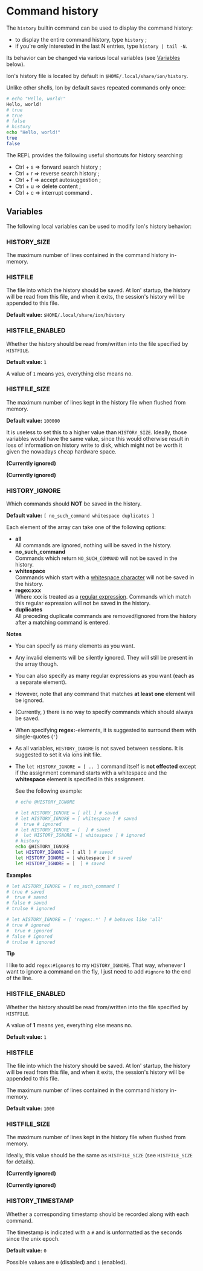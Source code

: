 # Command history

The `history` builtin command can be used to display the command history:
- to display the entire command history, type `history` ;
- if you're only interested in the last N entries, type `history | tail -N`.

Its behavior can be changed via various local variables (see [Variables](#Variables) below).

Ion's history file is located by default in `$HOME/.local/share/ion/history`.

Unlike other shells, Ion by default saves repeated commands only once:
```sh
# echo "Hello, world!"
Hello, world!
# true
# true
# false
# history
echo "Hello, world!"
true
false
```

The REPL provides the following useful shortcuts for history searching:
- Ctrl + s => forward search history ;
- Ctrl + r => reverse search history ;
- Ctrl + f => accept autosuggestion ;
- Ctrl + u => delete content ;
- Ctrl + c => interrupt command .

## Variables

The following local variables can be used to modify Ion's history behavior:

### HISTORY_SIZE

The maximum number of lines contained in the command history in-memory.

### HISTFILE

The file into which the history should be saved. At Ion' startup, the history will be read
from this file, and when it exits, the session's history will be appended to this file.

**Default value:** `$HOME/.local/share/ion/history`

### HISTFILE_ENABLED

Whether the history should be read from/written into the file specified by `HISTFILE`.

**Default value:** `1`

A value of `1` means yes, everything else means no.

### HISTFILE_SIZE

The maximum number of lines kept in the history file when flushed from memory.

**Default value:** `100000`

It is useless to set this to a higher value than `HISTORY_SIZE`. Ideally, those variables
would have the same value, since this would otherwise result in loss of information on history
write to disk, which might not be worth it given the nowadays cheap hardware space.

**(Currently ignored)**

**(Currently ignored)**

### HISTORY_IGNORE

Which commands should **NOT** be saved in the history.

**Default value:** `[ no_such_command whitespace duplicates ]`

Each element of the array can take one of the following options:
- **all** <br/>
  All commands are ignored, nothing will be saved in the history.
- **no_such_command** <br/>
  Commands which return `NO_SUCH_COMMAND` will not be saved in the history.
- **whitespace** <br/>
  Commands which start with a [whitespace character](https://doc.rust-lang.org/stable/reference/whitespace.html) will not be saved in the
  history.
- **regex:xxx**  <br/>
  Where xxx is treated as a [regular expression](https://doc.rust-lang.org/regex/regex/index.html).
  Commands which match this regular expression will not be saved in the history.
- **duplicates**  <br/>
  All preceding duplicate commands are removed/ignored from the history after a matching command is entered.

**Notes**
- You can specify as many elements as you want.
- Any invalid elements will be silently ignored. They will still be present in the array though.
- You can also specify as many regular expressions as you want (each as a separate element).
- However, note that any command that matches **at least one** element will be ignored.
- (Currently, ) there is no way to specify commands which should always be saved.
- When specifying **regex:**-elements, it is suggested to surround them with single-quotes (`'`)
- As all variables, `HISTORY_IGNORE` is not saved between sessions. It is suggested to set it via
ions init file.
- The `let HISTORY_IGNORE = [ .. ]` command itself is **not effected** except if the assignment
  command starts with a whitespace and the **whitespace** element is specified in this assignment.
  
  See the following example:
  ```sh
  # echo @HISTORY_IGNORE

  # let HISTORY_IGNORE = [ all ] # saved
  # let HISTORY_IGNORE = [ whitespace ] # saved
  #  true # ignored
  # let HISTORY_IGNORE = [  ] # saved
  #  let HISTORY_IGNORE = [ whitespace ] # ignored
  # history
  echo @HISTORY_IGNORE
  let HISTORY_IGNORE = [ all ] # saved
  let HISTORY_IGNORE = [ whitespace ] # saved
  let HISTORY_IGNORE = [  ] # saved
  ```

**Examples**
```sh
# let HISTORY_IGNORE = [ no_such_command ]
# true # saved
#  true # saved
# false # saved
# trulse # ignored
```

```sh
# let HISTORY_IGNORE = [ 'regex:.*' ] # behaves like 'all'
# true # ignored
#  true # ignored
# false # ignored
# trulse # ignored
```

**Tip**

I like to add `regex:#ignore$` to my `HISTORY_IGNORE`.
That way, whenever I want to ignore a command on the fly, I just need to add `#ignore` to the
end of the line.

### HISTFILE_ENABLED

Whether the history should be read from/written into the file specified by `HISTFILE`.

A value of **1** means yes, everything else means no.

**Default value:** `1`

### HISTFILE

The file into which the history should be saved. At Ion' startup, the history will be read
from this file, and when it exits, the session's history will be appended to this file.

The maximum number of lines contained in the command history in-memory.

**Default value:** `1000`

### HISTFILE_SIZE

The maximum number of lines kept in the history file when flushed from memory.

Ideally, this value should be the same as `HISTFILE_SIZE` (see `HISTFILE_SIZE` for details).

**(Currently ignored)**

**(Currently ignored)**

### HISTORY_TIMESTAMP

Whether a corresponding timestamp should be recorded along with each command.

The timestamp is indicated with a `#` and is unformatted as the seconds since the unix epoch.

**Default value:** `0`

Possible values are `0` (disabled) and `1` (enabled).
